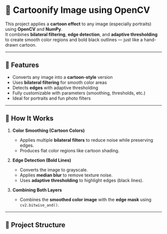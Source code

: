 # 🎨 Cartoonify Image using OpenCV

This project applies a **cartoon effect** to any image (especially portraits) using **OpenCV** and **NumPy**.  
It combines **bilateral filtering**, **edge detection**, and **adaptive thresholding** to create smooth color regions and bold black outlines — just like a hand-drawn cartoon.

---

## 🚀 Features

- Converts any image into a **cartoon-style** version  
- Uses **bilateral filtering** for smooth color areas  
- Detects **edges** with adaptive thresholding  
- Fully customizable with parameters (smoothing, thresholds, etc.)  
- Ideal for portraits and fun photo filters  

---

## 🧠 How It Works

1. **Color Smoothing (Cartoon Colors)**  
   - Applies multiple **bilateral filters** to reduce noise while preserving edges.
   - Produces flat color regions like cartoon shading.

2. **Edge Detection (Bold Lines)**  
   - Converts the image to grayscale.  
   - Applies **median blur** to remove texture noise.  
   - Uses **adaptive thresholding** to highlight edges (black lines).

3. **Combining Both Layers**  
   - Combines the **smoothed color image** with the **edge mask** using `cv2.bitwise_and()`.

---

## 📂 Project Structure

